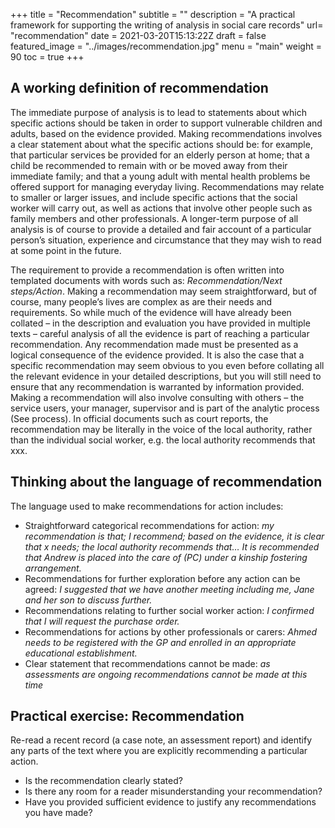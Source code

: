 +++
title = "Recommendation"
subtitle = ""
description = "A practical framework for supporting the writing of analysis in social care records"
url= "recommendation"
date = 2021-03-20T15:13:22Z
draft = false
featured_image = "../images/recommendation.jpg"
menu = "main"
weight = 90
toc = true
+++
## A working definition of recommendation

The immediate purpose of analysis is to lead to statements about which specific actions should be taken in order to support vulnerable children and adults, based on the evidence provided. Making recommendations involves a clear statement about what the specific actions should be: for example, that particular services be provided for an elderly person at home; that a child be recommended to remain with or be moved away from their immediate family; and that a young adult with mental health problems be offered support for managing everyday living. Recommendations may relate to smaller or larger issues, and include specific actions that the social worker will carry out, as well as actions that involve other people such as family members and other professionals. A longer-term purpose of all analysis is of course to provide a detailed and fair account of a particular person’s situation, experience and circumstance that they may wish to read at some point in the future.

The requirement to provide a recommendation is often written into templated documents with words such as: _Recommendation/Next steps/Action_. Making a recommendation may seem straightforward,  but of course, many people’s lives are complex as are their needs and requirements. So while much of the evidence will have already been collated – in the description and evaluation you have provided in multiple texts – careful analysis of all the evidence is part of reaching a particular recommendation. Any recommendation made must be presented as a logical consequence of the evidence provided. It is also the case that a specific recommendation may seem obvious to you even before collating all the relevant evidence in your detailed descriptions, but you will still need to ensure that any recommendation is warranted by information provided. Making a recommendation will also involve consulting with others – the service users, your manager, supervisor and is part of the analytic process (See process). In official documents such as court reports, the recommendation may be literally in the voice of the local authority, rather than the individual social worker, e.g. the local authority recommends that xxx.

## Thinking about the language of recommendation

The language used to make recommendations for action includes:

* Straightforward categorical recommendations for action: _my recommendation is that; I recommend; based on the evidence, it is clear that x needs; the local authority recommends that…_ _It is recommended that Andrew is placed into the care of (PC) under a kinship fostering arrangement._
* Recommendations for further exploration before any action can be agreed: _I suggested that we have another meeting including me, Jane and her son to discuss further._
* Recommendations relating to further social worker action: _I confirmed that I will request the purchase order._
* Recommendations for actions by other professionals or carers: _Ahmed needs to be registered with the GP and enrolled in an appropriate educational establishment._
* Clear statement that recommendations cannot be made: _as assessments are ongoing recommendations cannot be made at this time_

## Practical exercise: Recommendation

Re-read a recent record (a case note, an assessment report) and identify any parts of the text where you are explicitly recommending a particular action.

* Is the recommendation clearly stated?
* Is there any room for a reader misunderstanding your recommendation?
* Have you provided sufficient evidence to justify any recommendations you have made?
